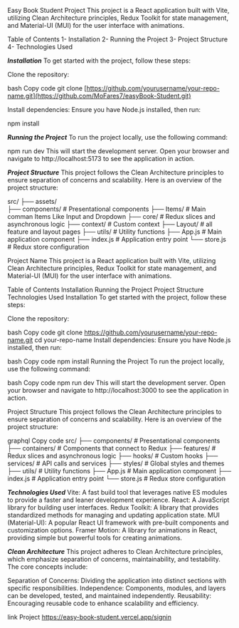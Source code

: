 Easy Book Student Project
This project is a React application built with Vite, utilizing Clean Architecture principles, Redux Toolkit for state management, and Material-UI (MUI) for the user interface with animations.

Table of Contents
1- Installation
2- Running the Project
3- Project Structure
4- Technologies Used

 ***Installation***
To get started with the project, follow these steps:

Clone the repository:

bash
Copy code
git clone [https://github.com/yourusername/your-repo-name.git](https://github.com/MoFares7/easyBook-Student.git)

Install dependencies:
Ensure you have Node.js installed, then run:

npm install

***Running the Project***
To run the project locally, use the following command:

npm run dev
This will start the development server. Open your browser and navigate to http://localhost:5173 to see the application in action.

***Project Structure***
This project follows the Clean Architecture principles to ensure separation of concerns and scalability. Here is an overview of the project structure:

src/
├── assets/  
├── components/       # Presentational components
├── Items/            # Main comman Items Like Input and Dropdown
├── core/             # Redux slices and asynchronous logic
├── context/          # Custom context
├── Layout/           # all feature and layout pages
├── utils/            # Utility functions
├── App.js            # Main application component
├── index.js          # Application entry point
└── store.js          # Redux store configuration


Project Name
This project is a React application built with Vite, utilizing Clean Architecture principles, Redux Toolkit for state management, and Material-UI (MUI) for the user interface with animations.

Table of Contents
Installation
Running the Project
Project Structure
Technologies Used
Installation
To get started with the project, follow these steps:

Clone the repository:

bash
Copy code
git clone https://github.com/yourusername/your-repo-name.git
cd your-repo-name
Install dependencies:
Ensure you have Node.js installed, then run:

bash
Copy code
npm install
Running the Project
To run the project locally, use the following command:

bash
Copy code
npm run dev
This will start the development server. Open your browser and navigate to http://localhost:3000 to see the application in action.

Project Structure
This project follows the Clean Architecture principles to ensure separation of concerns and scalability. Here is an overview of the project structure:

graphql
Copy code
src/
├── components/       # Presentational components
├── containers/       # Components that connect to Redux
├── features/         # Redux slices and asynchronous logic
├── hooks/            # Custom hooks
├── services/         # API calls and services
├── styles/           # Global styles and themes
├── utils/            # Utility functions
├── App.js            # Main application component
├── index.js          # Application entry point
└── store.js          # Redux store configuration

***Technologies Used***
Vite: A fast build tool that leverages native ES modules to provide a faster and leaner development experience.
React: A JavaScript library for building user interfaces.
Redux Toolkit: A library that provides standardized methods for managing and updating application state.
MUI (Material-UI): A popular React UI framework with pre-built components and customization options.
Framer Motion: A library for animations in React, providing simple but powerful tools for creating animations.

***Clean Architecture***
This project adheres to Clean Architecture principles, which emphasize separation of concerns, maintainability, and testability. The core concepts include:

Separation of Concerns: Dividing the application into distinct sections with specific responsibilities.
Independence: Components, modules, and layers can be developed, tested, and maintained independently.
Reusability: Encouraging reusable code to enhance scalability and efficiency.


link Project https://easy-book-student.vercel.app/signin
